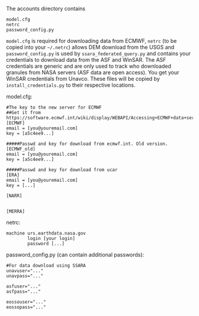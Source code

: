 The accounts directory contains 

```
model.cfg
netrc
password_config.py
```

 `model.cfg` is required for downloading data from ECMWF, `netrc` (to be copied into your `~/.netrc`) allows DEM download from the USGS and `password_config.py` is used by `ssara_federated_query.py` and contains your credentials to download data from the ASF and WinSAR.  The ASF credentials are generic and are only used to track who downloaded granules from NASA servers (ASF data are open access).  You get your WinSAR credentials from Unavco. These files will be copied by `install_credentials.py` to their respective locations.
 
 
 model.cfg:
 ```
 #The key to the new server for ECMWF
##Get it from https://software.ecmwf.int/wiki/display/WEBAPI/Accessing+ECMWF+data+servers+in+batch 
[ECMWF]
email = [you@youremail.com]
key = [a5c4ee9...] 

#####Passwd and key for download from ecmwf.int. Old version.
[ECMWF_old]
email = [you@youremail.com]
key = [a5c4ee9...]

#####Passwd and key for download from ucar
[ERA]
email = [you@youremail.com]
key = [...]

[NARR]


[MERRA]
```
netrc: 
```
machine urs.earthdata.nasa.gov
        login [your login]
        password [...]
```

password\_config.py (can contain additional passwords):
```
#For data download using SSARA
unavuser="..."
unavpass="..."

asfuser="..."
asfpass="..."

eossouser="..."
eossopass="..."

```
